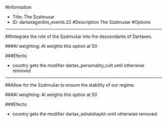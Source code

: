 #Information
 - Title: The Szalmusar
 - ID: dartaxagerdim_events.22
#Description
The Szalmusar
#Options

___
##Integrate the role of the Szalmušar into the descendants of Dartaxes.

###AI weighting:
AI weights this option at 50


###Efects:<ul><li>country gets the modifier dartax_personality_cult until otherwise removed</li></ul>

___
##Allow for the Szalmušar to ensure the stability of our regime.

###AI weighting:
AI weights this option at 50


###Efects:<ul><li>country gets the modifier dartax_ashalshaykh until otherwise removed</li></ul>
